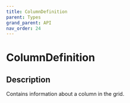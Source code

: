 ```yaml
---
title: ColumnDefinition
parent: Types
grand_parent: API
nav_order: 24
---
```

# ColumnDefinition
## Description
Contains information about a column in the grid.
